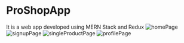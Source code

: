 # ProShopApp
It is a web app developed using MERN Stack and Redux
![homePage](https://user-images.githubusercontent.com/67333647/122671853-2fd36b00-d1e6-11eb-92fb-65d44ed562a6.PNG)
![signupPage](https://user-images.githubusercontent.com/67333647/122671866-4083e100-d1e6-11eb-8919-5831be1ece2a.PNG)
![singleProductPage](https://user-images.githubusercontent.com/67333647/122671875-45e12b80-d1e6-11eb-9e91-2e205445d6c8.PNG)
![profilePage](https://user-images.githubusercontent.com/67333647/122671880-4d083980-d1e6-11eb-9db7-b9e3ab5d9d4e.PNG)
